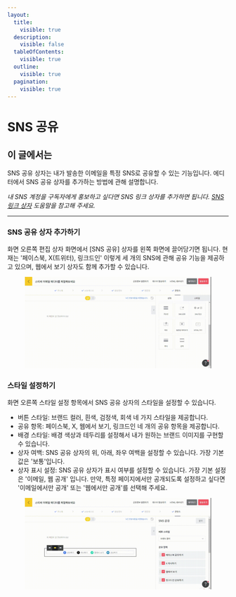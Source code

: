 ```yaml
---
layout:
  title:
    visible: true
  description:
    visible: false
  tableOfContents:
    visible: true
  outline:
    visible: true
  pagination:
    visible: true
---
```


# SNS 공유

## 이 글에서는

SNS 공유 상자는 내가 발송한 이메일을 특정 SNS로 공유할 수 있는 기능입니다. 에디터에서 SNS 공유 상자를 추가하는 방법에 관해 설명합니다.

_내 SNS 계정을 구독자에게 홍보하고 싶다면 SNS 링크 상자를 추가하면 됩니다._ [_SNS 링크 상자_](social-media-link.md) _도움말을 참고해 주세요._

***

### SNS 공유 상자 추가하기&#x20;

화면 오른쪽 편집 상자 화면에서 \[SNS 공유] 상자를 왼쪽 화면에 끌어당기면 됩니다. 현재는 '페이스북, X(트위터), 링크드인' 이렇게 세 개의 SNS에 관해 공유 기능을 제공하고 있으며, 웹에서 보기 상자도 함께 추가할 수 있습니다.

<figure><img src="../../../.gitbook/assets/screencast-stibee.com-2024.04.22-13_59_03 (1).gif" alt=""><figcaption></figcaption></figure>



### 스타일 설정하기

화면 오른쪽 스타일 설정 항목에서 SNS 공유 상자의 스타일을 설정할 수 있습니다.

* 버튼 스타일: 브랜드 컬러, 흰색, 검정색, 회색 네 가지 스타일을 제공합니다.
* 공유 항목: 페이스북, X, 웹에서 보기, 링크드인 네 개의 공유 항목을 제공합니다.
* 배경 스타일: 배경 색상과 테두리를 설정해서 내가 원하는 브랜드 이미지를 구현할 수 있습니다.
* 상자 여백: SNS 공유 상자의 위, 아래, 좌우 여백을 설정할 수 있습니다. 가장 기본 값은 '보통'입니다.
* 상자 표시 설정: SNS 공유 상자가 표시 여부를 설정할 수 있습니다. 가장 기본 설정은 '이메일, 웹 공개' 입니다. 만약, 특정 페이지에서만 공개되도록 설정하고 싶다면 '이메일에서만 공개' 또는 '웹에서만 공개'를 선택해 주세요.

<figure><img src="../../../.gitbook/assets/screencast-stibee.com-2024.04.22-14_09_37.gif" alt=""><figcaption></figcaption></figure>
